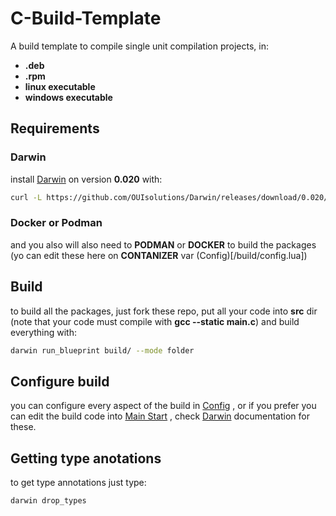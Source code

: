 # C-Build-Template
A build template to compile single unit compilation projects, in:
- **.deb**
- **.rpm**
- **linux executable**
- **windows executable**
## Requirements
### Darwin
install [Darwin](https://github.com/OUIsolutions/Darwin) on
version **0.020** with:
```bash
curl -L https://github.com/OUIsolutions/Darwin/releases/download/0.020/darwin.out -o darwin.out && sudo chmod +x darwin.out &&  sudo  mv darwin.out /usr/bin/darwin
```
### Docker or Podman
and you also will also need to **PODMAN** or **DOCKER**  to build the packages
(yo can edit these here on **CONTANIZER** var (Config)[/build/config.lua])

## Build
to build all the packages, just fork these repo,  put all your code into **src** dir
(note that your code must compile with **gcc --static main.c**) and build everything with:
```bash
darwin run_blueprint build/ --mode folder
```
## Configure build

you can configure every aspect of the build in [Config](/build/config.lua) , or if you prefer
you can edit the build code into [Main Start](/build/main.lua)  , check [Darwin](https://github.com/OUIsolutions/Darwin)
documentation for these.


## Getting type anotations
to get type annotations just type:
```bash
darwin drop_types
```
